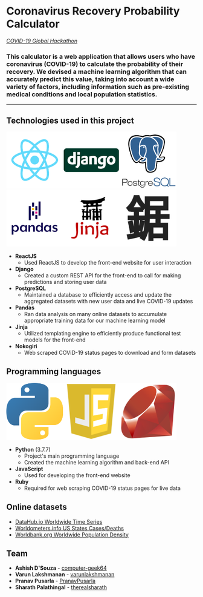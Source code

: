 # Coronavirus Recovery Probability Calculator

*[COVID-19 Global Hackathon](https://covid-global-hackathon.devpost.com/)*

### This calculator is a web application that allows users who have coronavirus (COVID-19) to calculate the probability of their recovery. We devised a machine learning algorithm that can accurately predict this value, taking into account a wide variety of factors, including information such as pre-existing medical conditions and local population statistics.

---

## Technologies used in this project

<img src="assets/img/reactjs.png" alt="ReactJS" title="ReactJS" width="150px" height="150px"><img src="assets/img/django.png" alt="Django" title="Django" width="150px" height="150px"><img src="assets/img/postgresql.png" alt="PostgreSQL" title="PostgreSQL" width="150px" height="150px"><img src="assets/img/pandas.png" alt="Pandas" title="Pandas" width="150px" height="150px"><img src="assets/img/jinja.png" alt="Jinja" title="Jinja" width="150px" height="150px"><img src="assets/img/nokogiri.png" alt="Nokogiri" title="Nokogiri" width="150px" height="150px">

* **ReactJS**
  * Used ReactJS to develop the front-end website for user interaction
* **Django**
  * Created a custom REST API for the front-end to call for making predictions and storing user data
* **PostgreSQL**
  * Maintained a database to efficiently access and update the aggregated datasets with new user data and live COVID-19 updates
* **Pandas**
  * Ran data analysis on many online datasets to accumulate appropriate training data for our machine learning model
* **Jinja**
  * Utilized templating engine to efficiently produce functional test models for the front-end
* **Nokogiri**
  * Web scraped COVID-19 status pages to download and form datasets

## Programming languages

<img src="assets/img/python.png" alt="Python" title="Python" width="150px" height="150px"><img src="assets/img/javascript.png" alt="JavaScript" title="JavaScript" width="150px" height="150px"><img src="assets/img/ruby.png" alt="Ruby" title="Ruby" width="150px" height="150px">

* **Python** (3.7.7)
  * Project's main programming language
  * Created the machine learning algorithm and back-end API
* **JavaScript**
  * Used for developing the front-end website
* **Ruby**
  * Required for web scraping COVID-19 status pages for live data

## Online datasets

* [DataHub.io Worldwide Time Series](https://datahub.io/core/covid-19)
* [Worldometers.info US States Cases/Deaths](https://www.worldometers.info/coronavirus/country/us/)
* [Worldbank.org Worldwide Population Density](https://data.worldbank.org/indicator/en.pop.dnst)

## Team

* **Ashish D'Souza** - [computer-geek64](https://github.com/computer-geek64)
* **Varun Lakshmanan** - [varunlakshmanan](https://github.com/varunlakshmanan)
* **Pranav Pusarla** - [PranavPusarla](https://github.com/PranavPusarla)
* **Sharath Palathingal** - [therealsharath](https://github.com/therealsharath)
